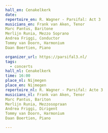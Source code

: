 ```yaml
---
hall_en: Cenakelkerk
date:
repertoire_en: R. Wagner - Parsifal: Act 3
musicians_en: Frank van Aken, Tenor
Marc Pantus, Baritone
Merlijn Runia, Mezzo Soprano
Andrea Friggi, Conductor
Tommy van Doorn, Harmonium
Daan Boertien, Piano

organizer_url: https://parsifal3.nl/
tags:
  - concerts
hall_nl: Cenakelkerk
time: 16:00
place_nl: Nijmegen
place_en: Nijmegen
repertoire_nl: R. Wagner - Parsifal: Acte 3
musicians_nl: Frank van Aken, Tenor
Marc Pantus, Bariton
Merlijn Runia, Mezzosopraan
Andrea Friggi, Dirigent
Tommy van Doorn, Harmonium
Daan Boertien, Piano

---
```


